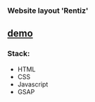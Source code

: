 
### Website layout 'Rentiz' 

  [demo](https://juliadooby.github.io/Rentiz/)
---

###  Stack: 

* HTML
* CSS
* Javascript 
* GSAP


